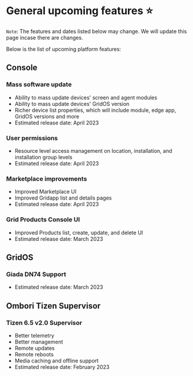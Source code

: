 # General upcoming features ⭐

`Note`: The features and dates listed below may change. We will update this page incase there are changes.

Below is the list of upcoming platform features:

## Console

### Mass software update
- Ability to mass update devices' screen and agent modules
- Ability to mass update devices' GridOS version
- Richer device list properties, which will include module, edge app, GridOS versions and more
- Estimated release date: April 2023

### User permissions
- Resource level access management on location, installation, and installation group levels
- Estimated release date: April 2023

### Marketplace improvements
- Improved Marketplace UI
- Improved Gridapp list and details pages
- Estimated release date: April 2023

### Grid Products Console UI
- Improved Products list, create, update, and delete UI
- Estimated release date: March 2023

## GridOS

### Giada DN74 Support
- Estimated release date: March 2023

## Ombori Tizen Supervisor

### Tizen 6.5 v2.0 Supervisor
- Better telemetry
- Better management
- Remote updates
- Remote reboots
- Media caching and offline support
- Estimated release date: February 2023
